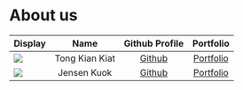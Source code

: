 # About us

Display |      Name      |              Github Profile               | Portfolio 
--------|:--------------:|:-----------------------------------------:|:---------:
![](https://via.placeholder.com/100.png?text=Photo) | Tong Kian Kiat | [Github](https://github.com/tongkiankiat) | [Portfolio](docs/team/tongkiankiat.md)
![](https://via.placeholder.com/100.png?text=Photo) | Jensen Kuok | [Github](https://github.com/) | [Portfolio](docs/team/JensenKuok.md)